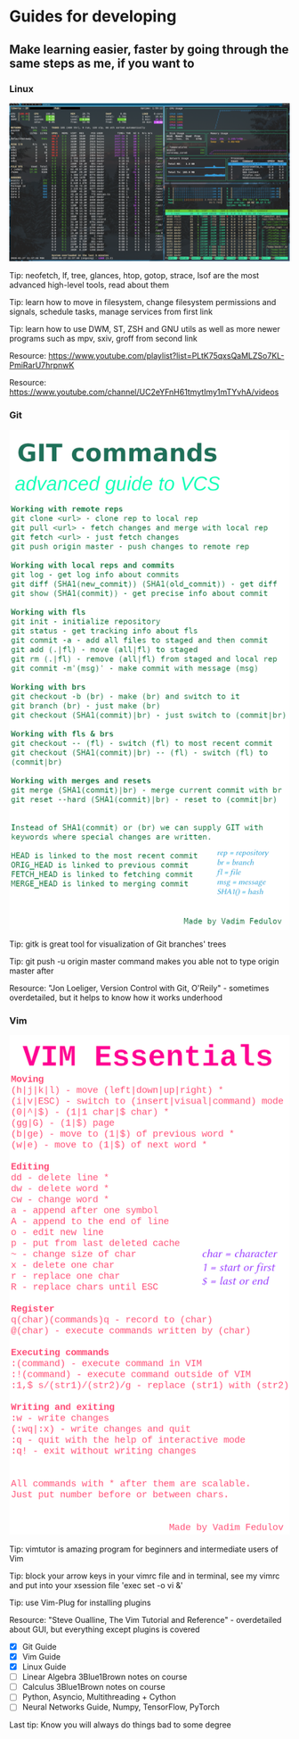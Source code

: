 # Guides for developing
## Make learning easier, faster by going through the same steps as me, if you want to

### Linux

![cover](https://github.com/vadimfedulov395/guides-dev/raw/master/linux-guide.png)

Tip: neofetch, lf, tree, glances, htop, gotop, strace, lsof are the most advanced high-level tools, read about them

Tip: learn how to move in filesystem, change filesystem permissions and signals, schedule tasks, manage services from first link

Tip: learn how to use DWM, ST, ZSH and GNU utils as well as more newer programs such as mpv, sxiv, groff from second link

Resource: https://www.youtube.com/playlist?list=PLtK75qxsQaMLZSo7KL-PmiRarU7hrpnwK

Resource: https://www.youtube.com/channel/UC2eYFnH61tmytImy1mTYvhA/videos  

### Git

![cover](https://github.com/vadimfedulov395/guides-dev/raw/master/git-guide.png)

Tip: gitk is great tool for visualization of Git branches' trees

Tip: git push -u origin master command makes you able not to type origin master after

Resource: "Jon Loeliger, Version Control with Git, O'Reily" - sometimes overdetailed, but it helps to know how it works underhood

### Vim

![cover](https://github.com/vadimfedulov395/guides-dev/raw/master/vim-guide.png)

Tip: vimtutor is amazing program for beginners and intermediate users of Vim

Tip: block your arrow keys in your vimrc file and in terminal, see my vimrc and put into your xsession file 'exec set -o vi &'

Tip: use Vim-Plug for installing plugins

Resource: "Steve Oualline, The Vim Tutorial and Reference" - overdetailed about GUI, but everything except plugins is covered

- [x] Git Guide
- [x] Vim Guide
- [x] Linux Guide
- [ ] Linear Algebra 3Blue1Brown notes on course
- [ ] Calculus 3Blue1Brown notes on course
- [ ] Python, Asyncio, Multithreading + Cython
- [ ] Neural Networks Guide, Numpy, TensorFlow, PyTorch

Last tip: Know you will always do things bad to some degree
